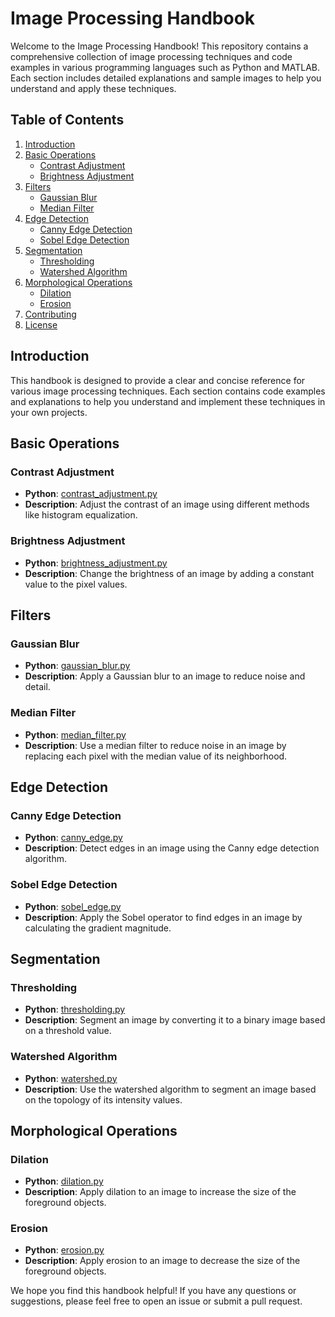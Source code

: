 # Image Processing Handbook

Welcome to the Image Processing Handbook! This repository contains a comprehensive collection of image processing techniques and code examples in various programming languages such as Python and MATLAB. Each section includes detailed explanations and sample images to help you understand and apply these techniques.

## Table of Contents

1. [Introduction](#introduction)
2. [Basic Operations](#basic-operations)
   - [Contrast Adjustment](#contrast-adjustment)
   - [Brightness Adjustment](#brightness-adjustment)
3. [Filters](#filters)
   - [Gaussian Blur](#gaussian-blur)
   - [Median Filter](#median-filter)
4. [Edge Detection](#edge-detection)
   - [Canny Edge Detection](#canny-edge-detection)
   - [Sobel Edge Detection](#sobel-edge-detection)
5. [Segmentation](#segmentation)
   - [Thresholding](#thresholding)
   - [Watershed Algorithm](#watershed-algorithm)
6. [Morphological Operations](#morphological-operations)
   - [Dilation](#dilation)
   - [Erosion](#erosion)
7. [Contributing](#contributing)
8. [License](#license)

## Introduction

This handbook is designed to provide a clear and concise reference for various image processing techniques. Each section contains code examples and explanations to help you understand and implement these techniques in your own projects.

## Basic Operations

### Contrast Adjustment
- **Python**: [contrast_adjustment.py](basic_operations/contrast_adjustment/contrast_adjustment.py)
- **Description**: Adjust the contrast of an image using different methods like histogram equalization.

### Brightness Adjustment
- **Python**: [brightness_adjustment.py](basic_operations/brightness_adjustment/brightness_adjustment.py)
- **Description**: Change the brightness of an image by adding a constant value to the pixel values.

## Filters

### Gaussian Blur
- **Python**: [gaussian_blur.py](filters/gaussian_blur/gaussian_blur.py)
- **Description**: Apply a Gaussian blur to an image to reduce noise and detail.

### Median Filter
- **Python**: [median_filter.py](filters/median_filter/median_filter.py)
- **Description**: Use a median filter to reduce noise in an image by replacing each pixel with the median value of its neighborhood.

## Edge Detection

### Canny Edge Detection
- **Python**: [canny_edge.py](edge_detection/canny_edge/canny_edge.py)
- **Description**: Detect edges in an image using the Canny edge detection algorithm.

### Sobel Edge Detection
- **Python**: [sobel_edge.py](edge_detection/sobel_edge/sobel_edge.py)
- **Description**: Apply the Sobel operator to find edges in an image by calculating the gradient magnitude.

## Segmentation

### Thresholding
- **Python**: [thresholding.py](segmentation/thresholding/thresholding.py)
- **Description**: Segment an image by converting it to a binary image based on a threshold value.

### Watershed Algorithm
- **Python**: [watershed.py](segmentation/watershed/watershed.py)
- **Description**: Use the watershed algorithm to segment an image based on the topology of its intensity values.

## Morphological Operations

### Dilation
- **Python**: [dilation.py](morphological_operations/dilation/dilation.py)
- **Description**: Apply dilation to an image to increase the size of the foreground objects.

### Erosion
- **Python**: [erosion.py](morphological_operations/erosion/erosion.py)
- **Description**: Apply erosion to an image to decrease the size of the foreground objects.


We hope you find this handbook helpful! If you have any questions or suggestions, please feel free to open an issue or submit a pull request.
